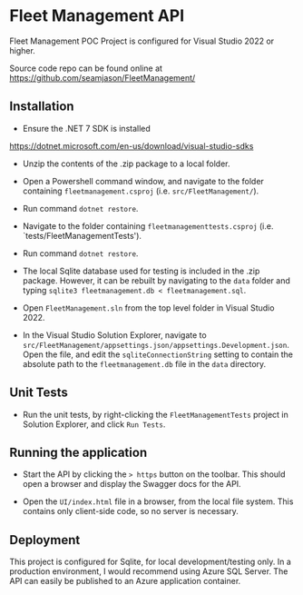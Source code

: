 # Fleet Management API

Fleet Management POC Project is configured for Visual Studio 2022 or higher.

Source code repo can be found online at https://github.com/seamjason/FleetManagement/

## Installation
* Ensure the .NET 7 SDK is installed

https://dotnet.microsoft.com/en-us/download/visual-studio-sdks

* Unzip the contents of the .zip package to a local folder.

* Open a Powershell command window, and navigate to the folder containing `fleetmanagement.csproj` (i.e. `src/FleetManagement/`).

* Run command `dotnet restore`.

* Navigate to the folder containing `fleetmanagementtests.csproj` (i.e. `tests/FleetManagementTests').

* Run command `dotnet restore`.

* The local Sqlite database used for testing is included in the .zip package.  However, it can be rebuilt by navigating to the `data` folder and typing `sqlite3 fleetmanagement.db < fleetmanagement.sql`.

* Open `FleetManagement.sln` from the top level folder in Visual Studio 2022.

* In the Visual Studio Solution Explorer, navigate to `src/FleetManagement/appsettings.json/appsettings.Development.json`.  Open the file, and edit the `sqliteConnectionString` setting to contain the absolute path to the `fleetmanagement.db` file in the `data` directory.

## Unit Tests

* Run the unit tests, by right-clicking the `FleetManagementTests` project in Solution Explorer, and click `Run Tests`.

## Running the application

* Start the API by clicking the `> https` button on the toolbar.  This should open a browser and display the Swagger docs for the API.

* Open the `UI/index.html` file in a browser, from the local file system.  This contains only client-side code, so no server is necessary.

## Deployment

This project is configured for Sqlite, for local development/testing only.  In a production environment, I would recommend using Azure SQL Server.  The API can easily be published to an Azure application container.


